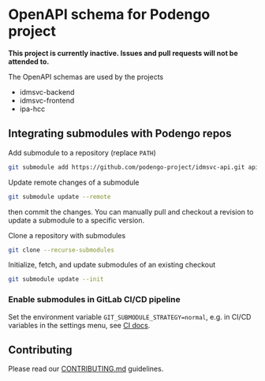 # OpenAPI schema for Podengo project

**This project is currently inactive.  Issues and pull requests will
not be attended to.**

The OpenAPI schemas are used by the projects

* idmsvc-backend
* idmsvc-frontend
* ipa-hcc

## Integrating submodules with Podengo repos

Add submodule to a repository (replace `PATH`)

```sh
git submodule add https://github.com/podengo-project/idmsvc-api.git api
```

Update remote changes of a submodule

```sh
git submodule update --remote
```

then commit the changes. You can manually pull and checkout a revision
to update a submodule to a specific version.

Clone a repository with submodules

```sh
git clone --recurse-submodules
```

Initialize, fetch, and update submodules of an existing checkout

```sh
git submodule update --init
```

### Enable submodules in GitLab CI/CD pipeline

Set the environment variable `GIT_SUBMODULE_STRATEGY=normal`, e.g. in CI/CD
variables in the settings menu, see
[CI docs](https://docs.gitlab.com/ee/ci/git_submodules.html).

## Contributing

Please read our [CONTRIBUTING.md](CONTRIBUTING.md) guidelines.
